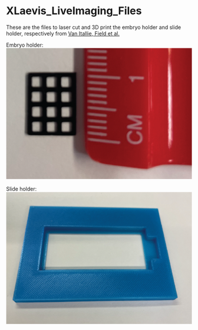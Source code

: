 # XLaevis_LiveImaging_Files


These are the files to laser cut and 3D print the embryo holder and slide holder, respectively from [Van Itallie, Field et al.](https://www.biorxiv.org/content/10.1101/2022.01.07.475368v1) 

Embryo holder: ![embryo holder with ruler](https://github.com/e-vanitallie/XLaevis_LiveImaging_Files/blob/main/EmbryoHolder_Ruler_Cropped.png)

Slide holder: ![slide holder](https://github.com/e-vanitallie/XLaevis_LiveImaging_Files/blob/main/SlideHolder_Cropped.png)
